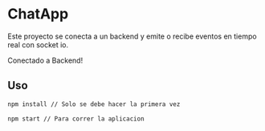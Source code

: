 # ChatApp

Este proyecto se conecta a un backend y emite o recibe eventos en tiempo real con socket io.

Conectado a Backend!

## Uso

```bash
npm install // Solo se debe hacer la primera vez
```

```bash
npm start // Para correr la aplicacion
```